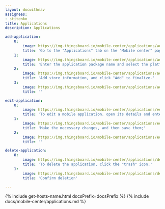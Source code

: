 ```yaml
---
layout: docwithnav
assignees:
- stitenko
title: Applications
description: Applications

add-application:
    0:
        image: https://img.thingsboard.io/mobile-center/applications/add-application-1-ce.png
        title: 'Go to the "Applications" tab on the "Mobile center" page, and click the "+ Add application" button in the upper-right corner of the window.'
    1:
        image: https://img.thingsboard.io/mobile-center/applications/add-application-2-ce.png
        title: 'Enter the application package name and select the platform type: Android or iOS. Remember the autogenerated "Application Secret" or input your own. Specify the application status. Optionally, provide the minimum and latest application versions along with their release notes.'
    2:
        image: https://img.thingsboard.io/mobile-center/applications/add-application-3-ce.png
        title: 'Add store information, and click "Add" to finalize.'
    3:
        image: https://img.thingsboard.io/mobile-center/applications/add-application-4-ce.png
        title: ''

edit-application:
    0:
        image: https://img.thingsboard.io/mobile-center/applications/edit-application-1-ce.png
        title: 'To edit a mobile application, open its details and enter the edit mode by clicking the large orange "pencil" button;'
    1:
        image: https://img.thingsboard.io/mobile-center/applications/edit-application-2-ce.png
        title: 'Make the necessary changes, and then save them;'
    2:
        image: https://img.thingsboard.io/mobile-center/applications/edit-application-3-ce.png
        title: ''

delete-application:
    0:
        image: https://img.thingsboard.io/mobile-center/applications/delete-application-1-ce.png
        title: 'To delete the application, click the "trash" icon;'
    1:
        image: https://img.thingsboard.io/mobile-center/applications/delete-application-2-ce.png
        title: 'Confirm deletion'

---
```


{% include get-hosts-name.html docsPrefix=docsPrefix %}
{% include docs/mobile-center/applications.md %}
